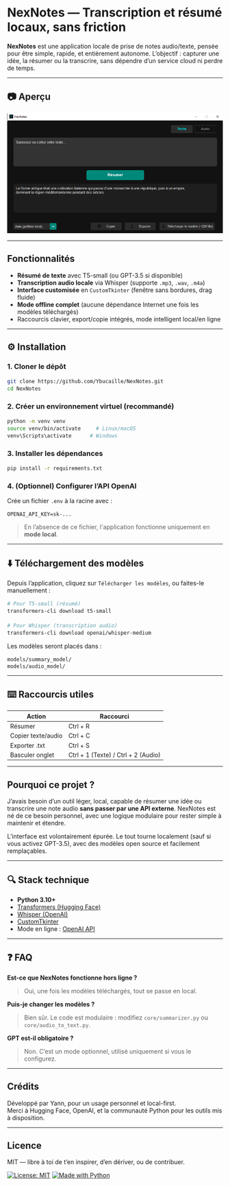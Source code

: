 # NexNotes — Transcription et résumé locaux, sans friction

**NexNotes** est une application locale de prise de notes audio/texte, pensée pour être simple, rapide, et entièrement autonome. L’objectif : capturer une idée, la résumer ou la transcrire, sans dépendre d’un service cloud ni perdre de temps.

---

## 📷 Aperçu

<img src="assets/screenshot.png" width="700" alt="Aperçu de NexNotes">

---

## Fonctionnalités

- **Résumé de texte** avec T5-small (ou GPT-3.5 si disponible)
- **Transcription audio locale** via Whisper (supporte `.mp3`, `.wav`, `.m4a`)
- **Interface customisée** en `CustomTkinter` (fenêtre sans bordures, drag fluide)
- **Mode offline complet** (aucune dépendance Internet une fois les modèles téléchargés)
- Raccourcis clavier, export/copie intégrés, mode intelligent local/en ligne

---

## ⚙️ Installation

### 1. Cloner le dépôt
```bash
git clone https://github.com/Ybucaille/NexNotes.git
cd NexNotes
```

### 2. Créer un environnement virtuel (recommandé)
```bash
python -m venv venv
source venv/bin/activate     # Linux/macOS
venv\Scripts\activate      # Windows
```

### 3. Installer les dépendances
```bash
pip install -r requirements.txt
```

### 4. (Optionnel) Configurer l’API OpenAI
Crée un fichier `.env` à la racine avec :
```env
OPENAI_API_KEY=sk-...
```

> En l’absence de ce fichier, l'application fonctionne uniquement en **mode local**.

---

## ⬇️ Téléchargement des modèles

Depuis l’application, cliquez sur `Télécharger les modèles`, ou faites-le manuellement :

```bash
# Pour T5-small (résumé)
transformers-cli download t5-small

# Pour Whisper (transcription audio)
transformers-cli download openai/whisper-medium
```

Les modèles seront placés dans :
```
models/summary_model/
models/audio_model/
```

---

## ⌨️ Raccourcis utiles

| Action                | Raccourci |
|-----------------------|-----------|
| Résumer               | Ctrl + R  |
| Copier texte/audio    | Ctrl + C  |
| Exporter .txt         | Ctrl + S  |
| Basculer onglet       | Ctrl + 1 (Texte) / Ctrl + 2 (Audio) |

---

## Pourquoi ce projet ?

J’avais besoin d’un outil léger, local, capable de résumer une idée ou transcrire une note audio **sans passer par une API externe**. NexNotes est né de ce besoin personnel, avec une logique modulaire pour rester simple à maintenir et étendre.

L’interface est volontairement épurée. Le tout tourne localement (sauf si vous activez GPT-3.5), avec des modèles open source et facilement remplaçables.

---

## 🔍 Stack technique

- **Python 3.10+**
- [Transformers (Hugging Face)](https://huggingface.co)
- [Whisper (OpenAI)](https://github.com/openai/whisper)
- [CustomTkinter](https://github.com/TomSchimansky/CustomTkinter)
- Mode en ligne : [OpenAI API](https://platform.openai.com)

---

## ❓ FAQ

**Est-ce que NexNotes fonctionne hors ligne ?**  
> Oui, une fois les modèles téléchargés, tout se passe en local.

**Puis-je changer les modèles ?**  
> Bien sûr. Le code est modulaire : modifiez `core/summarizer.py` ou `core/audio_to_text.py`.

**GPT est-il obligatoire ?**  
> Non. C’est un mode optionnel, utilisé uniquement si vous le configurez.

---

## Crédits

Développé par Yann, pour un usage personnel et local-first.  
Merci à Hugging Face, OpenAI, et la communauté Python pour les outils mis à disposition.

---

## Licence

MIT — libre à toi de t’en inspirer, d’en dériver, ou de contribuer.

[![License: MIT](https://img.shields.io/badge/License-MIT-yellow.svg)](https://opensource.org/licenses/MIT)
[![Made with Python](https://img.shields.io/badge/Made%20with-Python-3776AB?logo=python&logoColor=white)](https://www.python.org/)